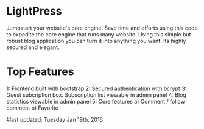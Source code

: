 LightPress
==========

Jumpstart your website's core engine. Save time and efforts using this code to expedite the core engine that runs many website. Using this simple but robust blog application you can turn it into anything you want. Its highly secured and elegant.

Top Features
============

1:  Frontend built with bootstrap
2:  Secured authentication with bcrypt
3:  Guest subcription box. Subscription list viewable in admin panel
4:  Blog statistics viewable in admin panel
5:  Core features
    a)  Comment / follow comment
    b)  Favorite



#last updated: Tuesday Jan 19th, 2016


